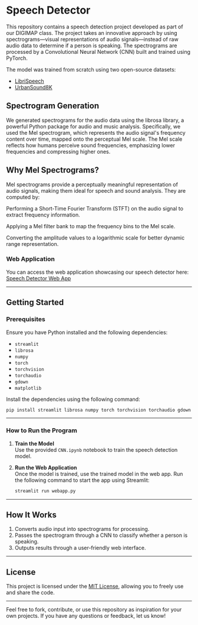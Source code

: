 # Speech Detector  

This repository contains a speech detection project developed as part of our DIGIMAP class. The project takes an innovative approach by using spectrograms—visual representations of audio signals—instead of raw audio data to determine if a person is speaking. The spectrograms are processed by a Convolutional Neural Network (CNN) built and trained using PyTorch.  

The model was trained from scratch using two open-source datasets:  
- [LibriSpeech](https://www.openslr.org/12)  
- [UrbanSound8K](https://urbansounddataset.weebly.com/urbansound8k.html)  

## Spectrogram Generation

We generated spectrograms for the audio data using the librosa library, a powerful Python package for audio and music analysis. Specifically, we used the Mel spectrogram, which represents the audio signal's frequency content over time, mapped onto the perceptual Mel scale. The Mel scale reflects how humans perceive sound frequencies, emphasizing lower frequencies and compressing higher ones.

## Why Mel Spectrograms?

Mel spectrograms provide a perceptually meaningful representation of audio signals, making them ideal for speech and sound analysis. They are computed by:

Performing a Short-Time Fourier Transform (STFT) on the audio signal to extract frequency information.

Applying a Mel filter bank to map the frequency bins to the Mel scale.

Converting the amplitude values to a logarithmic scale for better dynamic range representation.

### **Web Application**  
You can access the web application showcasing our speech detector here:  
[Speech Detector Web App](https://ivanenclonar-speech-detector-webapp-prod-wmjda9.streamlit.app/?fbclid=IwZXh0bgNhZW0CMTEAAR2dhs36V3ceas7pK5A_-rnm0Qa9wTWqWPmdteuaOEk25t1AQBQvvPQmxV4_aem_bIPKpmJkI7JTMFgXUIhdhA)  

---

## **Getting Started**

### **Prerequisites**
Ensure you have Python installed and the following dependencies:  
- `streamlit`  
- `librosa`  
- `numpy`  
- `torch`  
- `torchvision`  
- `torchaudio`  
- `gdown`  
- `matplotlib`  

Install the dependencies using the following command:  
```bash
pip install streamlit librosa numpy torch torchvision torchaudio gdown matplotlib
```

---

### **How to Run the Program**

1. **Train the Model**  
   Use the provided `CNN.ipynb` notebook to train the speech detection model.  

2. **Run the Web Application**  
   Once the model is trained, use the trained model in the web app. Run the following command to start the app using Streamlit:  
   ```bash
   streamlit run webapp.py
   ```  

---

## **How It Works**
1. Converts audio input into spectrograms for processing.  
2. Passes the spectrogram through a CNN to classify whether a person is speaking.  
3. Outputs results through a user-friendly web interface.  

---

## **License**  
This project is licensed under the [MIT License](LICENSE), allowing you to freely use and share the code.  

---

Feel free to fork, contribute, or use this repository as inspiration for your own projects. If you have any questions or feedback, let us know!  
